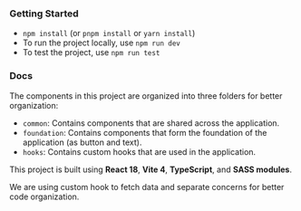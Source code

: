 ### Getting Started

- `npm install` (or `pnpm install` or `yarn install`)
- To run the project locally, use `npm run dev`
- To test the project, use `npm run test`

### Docs

The components in this project are organized into three folders for better organization:

- `common`: Contains components that are shared across the application.
- `foundation`: Contains components that form the foundation of the application (as button and text).
- `hooks`: Contains custom hooks that are used in the application.

This project is built using **React 18**, **Vite 4**, **TypeScript**, and **SASS modules**.

We are using custom hook to fetch data and separate concerns for better code organization.
